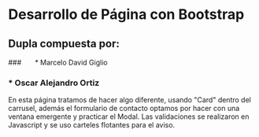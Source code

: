 # Desarrollo de Página con Bootstrap

## Dupla compuesta por:
###       * Marcelo David Giglio
###                   * Oscar Alejandro Ortiz

En esta página tratamos de hacer algo diferente, usando "Card" dentro del carrusel, además el formulario de contacto optamos por hacer con una ventana emergente y practicar el Modal. Las validaciones se realizaron en Javascript y se uso carteles flotantes para el aviso. 
